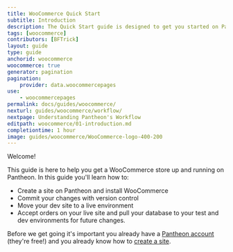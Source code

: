 ```yaml
---
title: WooCommerce Quick Start
subtitle: Introduction
description: The Quick Start guide is designed to get you started on Pantheon.
tags: [woocommerce]
contributors: [BFTrick]
layout: guide
type: guide
anchorid: woocommerce
woocommerce: true
generator: pagination
pagination:
    provider: data.woocommercepages
use:
    - woocommercepages
permalink: docs/guides/woocommerce/
nexturl: guides/woocommerce/workflow/
nextpage: Understanding Pantheon's Workflow
editpath: woocommerce/01-introduction.md
completiontime: 1 hour
image: guides/woocommerce/WooCommerce-logo-400-200
---
```

Welcome!

This guide is here to help you get a WooCommerce store up and running on Pantheon. In this guide you'll learn how to:

* Create a site on Pantheon and install WooCommerce
* Commit your changes with version control
* Move your dev site to a live environment
* Accept orders on your live site and pull your database to your test and dev environments for future changes.

Before we get going it's important you already have a <a href="https://pantheon.io/register" target="_blank">Pantheon account <span class="glyphicons glyphicons-new-window-alt"></span></a> (they're free!) and you already know how to [create a site](/docs/guides/quickstart/create-new-site/).
